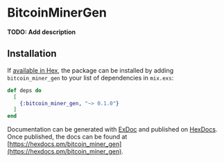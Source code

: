 # BitcoinMinerGen

**TODO: Add description**

## Installation

If [available in Hex](https://hex.pm/docs/publish), the package can be installed
by adding `bitcoin_miner_gen` to your list of dependencies in `mix.exs`:

```elixir
def deps do
  [
    {:bitcoin_miner_gen, "~> 0.1.0"}
  ]
end
```

Documentation can be generated with [ExDoc](https://github.com/elixir-lang/ex_doc)
and published on [HexDocs](https://hexdocs.pm). Once published, the docs can
be found at [https://hexdocs.pm/bitcoin_miner_gen](https://hexdocs.pm/bitcoin_miner_gen).

